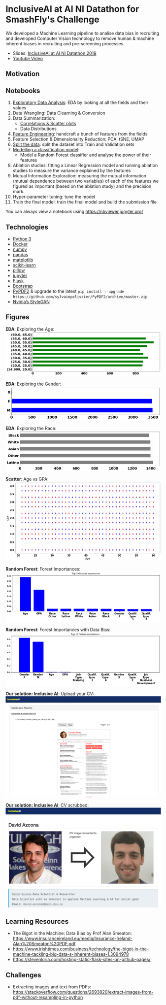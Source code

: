 # InclusiveAI at AI NI Datathon for SmashFly's Challenge

We developed a Machine Learning pipeline to analise data bias in recruiting and developed Computer Vision technology to remove human & machine inherent biases in recruiting and pre-screening processes.

* Slides: [InclusiveAI at AI NI Datathon 2019](https://docs.google.com/presentation/d/1Cjfwu2QKFUeXTh0Mbq8HHv01mY-ZgrU4EgKFXyouQo8/edit?usp=sharing)
* [Youtube Video](https://www.youtube.com/watch?v=4P6Sl52UrGU)

## Motivation

## Notebooks

1. [Exploratory Data Analysis](src/notebooks/1.%20EDA.ipynb): EDA by looking at all the fields and their values
2. Data Wrangling: Data Clearning & Conversion 
3. Data Summarization:
   * [Correlations & Scatter plots](src/notebooks/3.%20Correlations%20%26%20Scatter%20plots.ipynb)
   * Data Distributions
4. [Feature Engineering](src/notebooks/4.%20Features.ipynb): handcraft a bunch of features from the fields
5. Feature Selection & Dimensionality Reduction: PCA, tSNE, UMAP
6. [Split the data](src/notebooks/6.%20Split%20Train%20and%20Val%20sets.ipynb): split the dataset into Train and Validation sets
7. [Modelling a classification model](src/notebooks/7.%20Modelling.ipynb):
   * Model a Random Forest classifier and analyse the power of their features
8. Ablation studies: fitting a Linear Regression model and running ablation studies to measure the variance explained by the features
9. Mutual Information Exploration: measuring the mutual information (mutual dependence between two variables) of each of the features we figured as important (based on the ablation study) and the precision mark.
10. Hyper-parameter tuning: tune the model
11. Train the final model: train the final model and build the submission file

You can always view a notebook using https://nbviewer.jupyter.org/

## Technologies

* [Python 3](https://www.python.org/)
* [Docker](https://www.docker.com/)
* [numpy](http://www.numpy.org)
* [pandas](https://pandas.pydata.org/)
* [matplotlib](https://matplotlib.org/)
* [scikit-learn](https://scikit-learn.org/)
* [pillow](https://pillow.readthedocs.io/)
* [jupyter](https://jupyter.org/)
* [Flask](http://flask.palletsprojects.com)
* [Bootstrap](https://getbootstrap.com/)
* [PyPDF2](https://github.com/sylvainpelissier/PyPDF2) & upgrade to the latest ```pip install --upgrade https://github.com/sylvainpelissier/PyPDF2/archive/master.zip```
* [Nvidia’s StyleGAN](https://github.com/NVlabs/stylegan)

## Figures

**EDA**: Exploring the Age:
![](figures/EDA_Age.png)

**EDA**: Exploring the Gender:
![](figures/EDA_Gender.png)

**EDA**: Exploring the Race:
![](figures/EDA_Race.png)

**Scatter**: Age vs GPA:
![](figures/Scatter_AGE_vs_GPA.png)

**Random Forest**: Forest Importances:
![](figures/modelling_Random_Forest_Top_10_Feature_Importances.png)

**Random Forest**: Forest Importances with Data Bias:
![](figures/modelling_Random_Forest_Top_10_Feature_Importances_Bias_Data.png)

**Our solution: Inclusive AI**: Upload your CV:
![](figures/figure1.png)

**Our solution: Inclusive AI**: CV scrubbed:
![](figures/figure2.png)

## Learning Resources

* The Bigot in the Machine: Data Bias by Prof Alan Smeaton: https://www.insuranceireland.eu/media/Insurance-Ireland-Alan%20Smeaton%20PDF.pdf
* https://www.irishtimes.com/business/technology/the-bigot-in-the-machine-tackling-big-data-s-inherent-biases-1.3094978
* https://stevenloria.com/hosting-static-flask-sites-on-github-pages/

## Challenges

* Extracting images and text from PDFs: https://stackoverflow.com/questions/2693820/extract-images-from-pdf-without-resampling-in-python